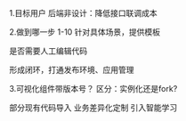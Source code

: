 1.目标用户
后端非设计：降低接口联调成本

2.做到哪一步
1-10 针对具体场景，提供模板

是否需要人工编辑代码

形成闭环，打通发布环境、应用管理

3.可视化组件带版本号？
区分：实例化还是fork?






部分现有代码导入
业务差异化定制
引入智能学习